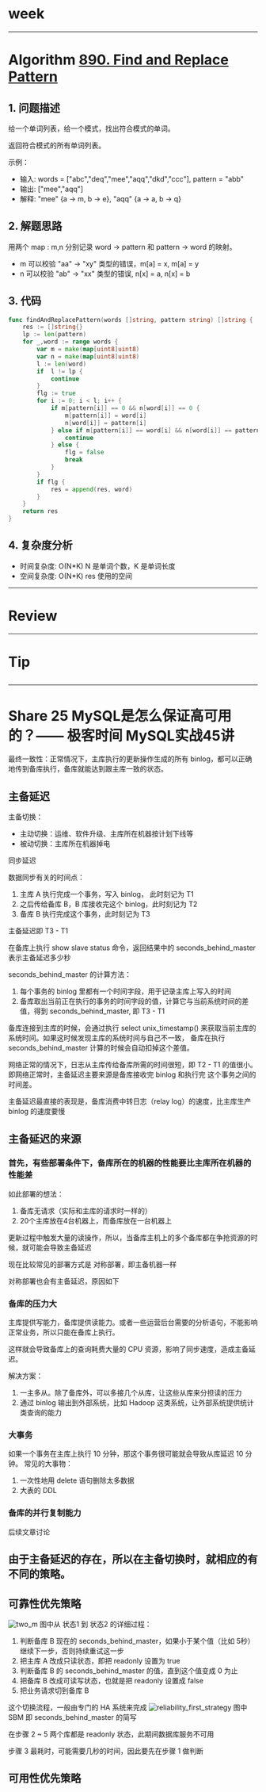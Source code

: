 # week

---

# Algorithm [890. Find and Replace Pattern](https://leetcode.com/problems/find-and-replace-pattern/)
## 1. 问题描述
给一个单词列表，给一个模式，找出符合模式的单词。

返回符合模式的所有单词列表。

示例：
* 输入: words = ["abc","deq","mee","aqq","dkd","ccc"], pattern = "abb"
* 输出: ["mee","aqq"]
* 解释: "mee" {a -> m, b -> e}, "aqq" {a -> a, b -> q}

## 2. 解题思路
用两个 map : m,n 分别记录 word -> pattern 和 pattern -> word 的映射。

* m 可以校验 "aa" -> "xy" 类型的错误，m[a] = x, m[a] = y
* n 可以校验 "ab" -> "xx" 类型的错误, n[x] = a, n[x] = b

## 3. 代码
```go
func findAndReplacePattern(words []string, pattern string) []string {
	res := []string{}
	lp := len(pattern)
	for _,word := range words {
		var m = make(map[uint8]uint8)
		var n = make(map[uint8]uint8)
		l := len(word)
		if  l != lp {
			continue
		}
		flg := true
		for i := 0; i < l; i++ {
			if m[pattern[i]] == 0 && n[word[i]] == 0 {
				m[pattern[i]] = word[i]
				n[word[i]] = pattern[i]
			} else if m[pattern[i]] == word[i] && n[word[i]] == pattern[i] {
				continue
			} else {
				flg = false
				break
			}
		}
		if flg {
			res = append(res, word)
		}
	}
	return res
}
```
## 4. 复杂度分析
* 时间复杂度: O(N*K) N 是单词个数，K 是单词长度
* 空间复杂度: O(N*K) res 使用的空间

---

# Review []()

---

# Tip

## 

---
    
# Share 25 MySQL是怎么保证高可用的？—— 极客时间 MySQL实战45讲
最终一致性：正常情况下，主库执行的更新操作生成的所有 binlog，都可以正确地传到备库执行，备库就能达到跟主库一致的状态。
## 主备延迟
主备切换：
* 主动切换：运维、软件升级、主库所在机器按计划下线等
* 被动切换：主库所在机器掉电

同步延迟

数据同步有关的时间点：
1. 主库 A 执行完成一个事务，写入 binlog， 此时刻记为 T1
2. 之后传给备库 B，B 库接收完这个 binlog，此时刻记为 T2
3. 备库 B 执行完成这个事务，此时刻记为 T3

主备延迟即 T3 - T1

在备库上执行 show slave status 命令，返回结果中的 seconds_behind_master 表示主备延迟多少秒

seconds_behind_master 的计算方法：
1. 每个事务的 binlog 里都有一个时间字段，用于记录主库上写入的时间
2. 备库取出当前正在执行的事务的时间字段的值，计算它与当前系统时间的差值，得到 seconds_behind_master, 即 T3 - T1

备库连接到主库的时候，会通过执行 select unix_timestamp() 来获取当前主库的系统时间。如果这时候发现主库的系统时间与自己不一致，
备库在执行 seconds_behind_master 计算的时候会自动扣掉这个差值。

网络正常的情况下，日志从主库传给备库所需的时间很短，即 T2 - T1 的值很小。即网络正常时，主备延迟主要来源是备库接收完 binlog 和执行完
这个事务之间的时间差。

主备延迟最直接的表现是，备库消费中转日志（relay log）的速度，比主库生产 binlog 的速度要慢

## 主备延迟的来源
### 首先，有些部署条件下，备库所在的机器的性能要比主库所在机器的性能差
如此部署的想法：
1. 备库无请求（实际和主库的请求时一样的）
2. 20个主库放在4台机器上，而备库放在一台机器上

更新过程中触发大量的读操作，所以，当备库主机上的多个备库都在争抢资源的时候，就可能会导致主备延迟

现在比较常见的部署方式是 对称部署，即主备机器一样

对称部署也会有主备延迟，原因如下

### 备库的压力大
主库提供写能力，备库提供读能力。或者一些运营后台需要的分析语句，不能影响正常业务，所以只能在备库上执行。

这样就会导致备库上的查询耗费大量的 CPU 资源，影响了同步速度，造成主备延迟。

解决方案：
1. 一主多从。除了备库外，可以多接几个从库，让这些从库来分担读的压力
2. 通过 binlog 输出到外部系统，比如 Hadoop 这类系统，让外部系统提供统计类查询的能力

### 大事务
如果一个事务在主库上执行 10 分钟，那这个事务很可能就会导致从库延迟 10 分钟。
常见的大事物：
1. 一次性地用 delete 语句删除太多数据
2. 大表的 DDL 

### 备库的并行复制能力
后续文章讨论

## 由于主备延迟的存在，所以在主备切换时，就相应的有不同的策略。
## 可靠性优先策略
![two_m](tow_m.png)
图中从 状态1 到 状态2 的详细过程：
1. 判断备库 B 现在的 seconds_behind_master，如果小于某个值（比如 5秒）继续下一步，否则持续重试这一步
2. 把主库 A 改成只读状态，即把 readonly 设置为 true
3. 判断备库 B 的 seconds_behind_master 的值，直到这个值变成 0 为止
4. 把备库 B 改成可读写状态，也就是把 readonly 设置成 false
5. 把业务请求切到备库 B

这个切换流程，一般由专门的 HA 系统来完成
![reliability_first_strategy](reliability_first_strategy.png)
图中 SBM 即 seconds_behind_master 的简写

在步骤 2 ~ 5 两个库都是 readonly 状态，此期间数据库服务不可用

步骤 3 最耗时，可能需要几秒的时间，因此要先在步骤 1 做判断

## 可用性优先策略

